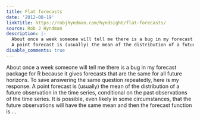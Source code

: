 ```yaml
---
title: Flat forecasts
date: '2012-08-19'
linkTitle: https://robjhyndman.com/hyndsight/flat-forecasts/
source: Rob J Hyndman
description: |-
  About once a week someone will tell me there is a bug in my forecast package for R because it gives forecasts that are the same for all future horizons. To save answering the same question repeatedly, here is my response.
  A point forecast is (usually) the mean of the distribution of a future observation in the time series, conditional on the past observations of the time series. It is possible, even likely in some circumstances, that the future observations will have the same mean and then the forecast function is ...
disable_comments: true
---
```

About once a week someone will tell me there is a bug in my forecast package for R because it gives forecasts that are the same for all future horizons. To save answering the same question repeatedly, here is my response.
A point forecast is (usually) the mean of the distribution of a future observation in the time series, conditional on the past observations of the time series. It is possible, even likely in some circumstances, that the future observations will have the same mean and then the forecast function is ...